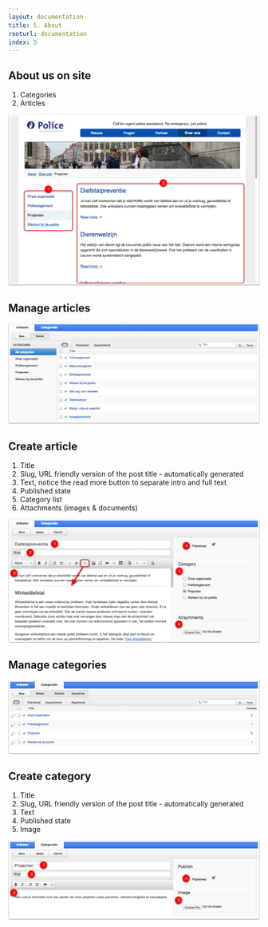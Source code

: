 ```yaml
---
layout: documentation
title: 5. About
rooturl: documentation
index: 5
---
```


## About us on site

1. Categories
2. Articles

![](/images/documentation/about-site-articles.png)

## Manage articles

![](/images/documentation/about-admin-articles.png)

## Create article

1. Title
2. Slug, URL friendly version of the post title - automatically generated
3. Text, notice the read more button to separate intro and full text
4. Published state
5. Category list
6. Attachments (images & documents)

![](/images/documentation/about-admin-article.png)

## Manage categories

![](/images/documentation/about-admin-categories.png)

## Create category

1. Title
2. Slug, URL friendly version of the post title - automatically generated
3. Text
4. Published state
5. Image

![](/images/documentation/about-admin-category.png)
